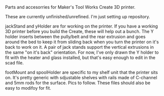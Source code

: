 Parts and accesorries for Maker's Tool Works Create 3D printer.

These are currently unfinished/unrefined.  I'm just setting up repository.

jackStand and yHolder are for working on the printer.  If you have a working 3D printer before you build the Create, these will help out a bunch.  The Y holder inserts between the pully/belt and the rear extrusion and goes around the bed to keep it from sliding back when you turn the printer on it's back to work on it.  A pair of jack stands support the vertical extrusions in the same "on it's back" orientation.  For now, I've only drawn the Y holder to fit with the heater and glass installed, but that's easy enough to edit in the scad file.

footMount and spoolHolder are specific to my shelf unit that the printer sits on.  It's pretty generic with sdjustable shelves with rails made of C-channel and 5mm rods for the surface.  Pics to follow.  These files should also be easy to modifoy for fit.
